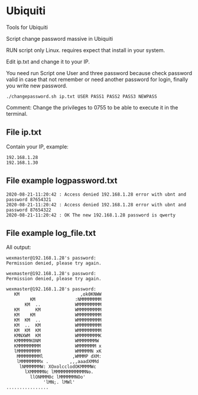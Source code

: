 # Ubiquiti
Tools for Ubiquiti

Script change password massive in Ubiquiti

RUN script only Linux.
requires expect that install in your system.

Edit ip.txt and change it to your IP.

You need run Script one User and three password because check password valid in case that not remember or need another password for login, finally you write new password.

```./changepassword.sh ip.txt USER PASS1 PASS2 PASS3 NEWPASS```

Comment: Change the privileges to 0755 to be able to execute it in the terminal.


## File ip.txt

Contain your IP, example:
```
192.168.1.28
192.168.1.30
```


## File example logpassword.txt

```
2020-08-21-11:20:42 : Access denied 192.168.1.28 error with ubnt and password 87654321
2020-08-21-11:20:42 : Access denied 192.168.1.28 error with ubnt and password 87654322
2020-08-21-11:20:42 : OK The new 192.168.1.28 password is qwerty
```

## File example log_file.txt

All output:

```spawn /usr/bin/ssh wexmaster@192.168.1.28
wexmaster@192.168.1.28's password: 
Permission denied, please try again.

wexmaster@192.168.1.28's password: 
Permission denied, please try again.

wexmaster@192.168.1.28's password: 
   KM                       ,ok0KNWW    
         KM               :NMMMMMMMM    
       KM  ..             WMMMMMMMMM    
   KM      KM             WMMMMMMMMM    
   KM    KM               WMMMMMMMMM    
   KM  KM  ..             WMMMMMMMMM    
   KM  ..  KM             WMMMMMMMMM    
   KM  KM  KM             WMMMMMMMMM    
   KMNXWM  KM             WMMMMMMMMK    
   KMMMMMKONM             WMMMMMMMW     
   KMMMMMMMMM             WMMMMMMM x    
   lMMMMMMMMM             WMMMMMN xK    
    MMMMMMMMMl           ,WMMMP dXM:    
    lMMMMMMMMx .        ,,,aaadXMMd     
     lNMMMMMMW: XOxolcclodOKMMMMWc      
       lXMMMMMNc lMMMMMMMMMMMMNo.       
         llONMMM0c lMMMMMMNOo'          
              'lMN;. lMWl'              
................
```
